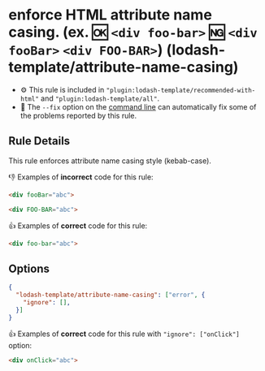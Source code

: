 # enforce HTML attribute name casing. (ex. :ok: `<div foo-bar>` :ng: `<div fooBar>` `<div FOO-BAR>`) (lodash-template/attribute-name-casing)

- :gear: This rule is included in `"plugin:lodash-template/recommended-with-html"` and `"plugin:lodash-template/all"`.
- :wrench: The `--fix` option on the [command line](http://eslint.org/docs/user-guide/command-line-interface#fix) can automatically fix some of the problems reported by this rule.

## Rule Details

This rule enforces attribute name casing style (kebab-case).

:-1: Examples of **incorrect** code for this rule:

```html
<div fooBar="abc">

<div FOO-BAR="abc">
```

:+1: Examples of **correct** code for this rule:

```html
<div foo-bar="abc">
```

## Options

```json
{
  "lodash-template/attribute-name-casing": ["error", {
    "ignore": [],
  }]
}
```

:+1: Examples of **correct** code for this rule with `"ignore": ["onClick"]` option:

```html
<div onClick="abc">
```
